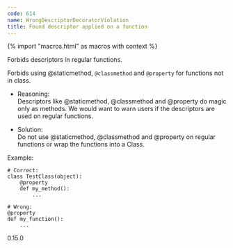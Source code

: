 ```yaml
---
code: 614
name: WrongDescriptorDecoratorViolation
title: Found descriptor applied on a function
---
```


{% import "macros.html" as macros with context %}

Forbids descriptors in regular functions.

Forbids using <span class="title-ref">@staticmethod</span>,
`@classmethod` and `@property` for functions not in class.

  - Reasoning:  
    Descriptors like @staticmethod, @classmethod and @property do magic
    only as methods. We would want to warn users if the descriptors are
    used on regular functions.

  - Solution:  
    Do not use @staticmethod, @classmethod and @property on regular
    functions or wrap the functions into a Class.

Example:

    # Correct:
    class TestClass(object):
        @property
        def my_method():
            ...
    
    # Wrong:
    @property
    def my_function():
        ...

<div class="versionadded">

0.15.0

</div>
